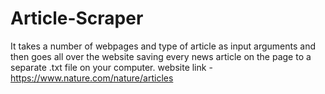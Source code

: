 # Article-Scraper
It takes a number of webpages and type of article as input arguments and then goes all over the website saving every news article on the page to a separate .txt file on your computer.
website link - https://www.nature.com/nature/articles
